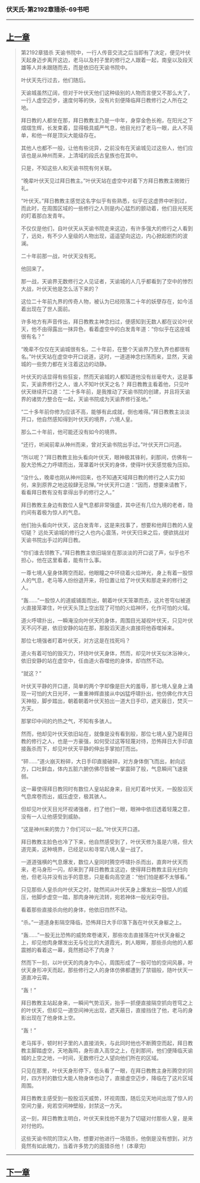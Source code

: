 ### 伏天氏-第2192章猎杀-69书吧

--------
[上一章](./081e6432362b0bb3fc589b8c6ea4873b.md)
--------


>
>
>
>第2192章猎杀
>天谕书院中，一行人传音交流之后当即有了决定，便见叶伏天起身迈步离开这边，老马以及村子里的修行之人跟着一起，南皇以及段天雄等人并未跟随而去，而是依旧在天谕书院中。
>
>叶伏天先行过去，他们随后。
>
>天谕城虽然辽阔，但对于叶伏天他们这种级别的人物而言便又不那么大了，一行人虚空迈步，速度何等的快，没有片刻便降临拜日教修行之人所在之地。
>
>拜日教的人都坐在那，拜日教教主乃是一中年，身穿金色长袍，在阳光之下熠熠生辉，长发束着，显得极具威严气息，他目光扫了老马一眼，此人不简单，和他一样是顶尖大能级存在。
>
>其他人也都不一般，让他有些诧异，之前没有在天谕城见过这些人，他们应该也是从神州而来，上清域的段氏古皇族也在其中。
>
>只是，不知这些人和天谕书院有何关联。
>
>“晚辈叶伏天见过拜日教主。”叶伏天站在虚空中对着下方拜日教教主微微行礼。
>
>“叶伏天。”拜日教教主感觉这名字似乎有些熟悉，似乎在这虚界中听到过，而此时，在周围区域的一些修行之人则是内心猛烈的颤动着，他们目光死死的盯着那白发青年。
>
>不仅仅是他们，自叶伏天从天谕书院走来这边，有许多强大的修行之人看到了，远处，有不少人皇级的人物出现，遥遥望向这边，内心掀起剧烈的波澜。
>
>二十年前那一战，叶伏天没有死。
>
>他回来了。
>
>那一战，天谕界无数修行之人见证者，天谕城的人几乎都看到了空中的惨烈大战，叶伏天他是怎么活下来的？
>
>这位二十年前九界的传奇人物，被认为已经陨落二十年的妖孽存在，如今活着出现在了世人面前。
>
>许多地方有声音传出，拜日教教主神念扫过，便感知到无数人都在议论叶伏天，他不由得露出一抹异色，看着虚空中的白发青年道：“你似乎在这座城很有名？”
>
>“晚辈不仅仅在天谕城很有名，二十年前，在整个天谕界乃至九界也都很有名。”叶伏天站在虚空中开口说道，这时，一道道神念扫荡而来，显然，天谕城的一些势力都在关注着这边的动静。
>
>叶伏天的话显得有些狂妄，然而天谕城的人都知道他没有丝毫夸大，这是事实，天谕界修行之人，谁人不知叶伏天之名？
>拜日教教主看着他，只见叶伏天继续开口道：“二十多年前，是我推动了天谕书院的创建，并且将天谕界的诸势力整合在一起，天谕书院成为天谕界修行圣地。”
>
>“二十多年前你修为应该不高，能够有此成就，倒也难得。”拜日教教主淡淡开口，他自然感知得到叶伏天的境界，六境人皇。
>
>那么二十年前，他可能还没有如今的境界。
>
>“还行，听闻前辈从神州而来，曾对天谕书院出手过。”叶伏天开口问道。
>
>“所以呢？”拜日教教主抬头看向叶伏天，眼神极其锋利，刹那间，仿佛有一股大恐怖之力呼啸而出，笼罩着叶伏天的身体，使得叶伏天感觉极为压抑。
>
>“没什么，晚辈也刚从神州回来，也不知通天域拜日教的修行之人实力如何，来到原界之地这般肆无忌惮。”叶伏天开口道：“因而，想要来请教下，看看拜日教有没有拿得出手的修行之人。”
>
>拜日教教主身边有数位人皇气息都非常强盛，其中还有几位九境的老者，隐约间有着极为惊人的气息。
>
>他们抬头看向叶伏天，这白发青年，这是来找事了，想要和他拜日教的人皇切磋？
>远处天谕城的修行之人也内心震荡，叶伏天归来之后，便欲挑战对天谕书院出手过的拜日教。
>
>“你们谁去领教下。”拜日教教主依旧端坐在那淡淡的开口说了声，似乎也不担心，他在这里看着，能有什么事。
>
>一尊七境人皇身体腾空而起，他眼瞳之中环绕着火焰神光，身上有着一股惊人的气息，老马等人纷纷退开来，将位置让给了叶伏天和那走来的修行之人。
>
>“轰……”一股惊人的道威铺面而出，朝着叶伏天笼罩而去，这片苍穹似被道火直接笼罩住，叶伏天头顶上空出现了可怕的火焰神环，化作可怕的火域。
>
>道火呼啸扑出，一瞬淹没向叶伏天的身体，周围目光凝视叶伏天，只见叶伏天不闪不避，依旧安静的站在那，那股滔天道火直接将他吞噬掉来。
>
>那位七境强者盯着叶伏天，对方这是在找死吗？
>
>道火有着可怕的毁灭力，环绕叶伏天身体，然而，却见叶伏天似沐浴神火，依旧安静的站在虚空中，任由道火吞噬他的身体，却岿然不动。
>
>“就这？”
>
>叶伏天平静的开口道，简单的两个字却像是巨大的羞辱，那七境人皇身上涌现一可怕的大日光环，一重重神辉直接从中凶猛呼啸扑出，他仿佛化作大日天神般，脚步踏出，朝着朝着叶伏天拍出一道大日手印，遮天蔽日，焚灭一方天。
>
>那掌印中间的灼热之气，不知有多骇人。
>
>然而，他却见叶伏天依旧站在，就像是没有看到般，那位七境人皇乃是拜日教的修行之人，也是一方豪强，如何受过这等轻蔑对待，恐怖拜日大手印直接轰杀而下，却见叶伏天平静的伸出手掌拍打而出。
>
>“砰……”道火崩灭粉碎，大日手印直接破碎，对方身体倒飞而出，射向远方，口吐鲜血，体内五脏六腑仿佛尽皆被一掌震碎了般，气息瞬间飞速衰弱。
>
>这一幕使得拜日教同时有数位人皇站起身来，目光盯着叶伏天，一股股滔天气息席卷而出，威压虚空，极其骇人。
>
>但却见叶伏天目光环视诸强者，扫了他们一眼，眼神中依旧透着轻蔑之意，没有一人让他感受到威胁。
>
>“这是神州来的势力？你们可以一起。”叶伏天开口道。
>
>拜日教教主脸色也冷了下来，他自然感受到了，叶伏天修为虽是六境，但大道完美，这种境界，已经足以和寻常八境人皇一战了。
>
>一道道强横的气息爆发，数位人皇同时腾空呼啸扑杀而出，直奔叶伏天而来，老马身形一闪，却来到了拜日教教主这边，使得拜日教教主目光扫向他，但老马并没有出手的意思，只是看向高空道：“他们怕是都不太够看。”
>
>只见那些人皇杀向叶伏天之时，陡然间从叶伏天身上爆发出一股惊人的威压，他脚步虚空一踏，那肉身神光流转，宛若神体一般光彩夺目。
>
>看着那些直接杀向他的身体，他依旧岿然不动。
>
>“杀。”一道道身影隔空降临，恐怖拜日大手印落下轰在叶伏天身躯之上。
>
>“轰……”一股无比恐怖的威势席卷诸天，那些攻击直接落在叶伏天身躯之上，却见他肉身爆发出无与伦比的大道霞光，刺人眼眸，那些杀向他的人都震撼的看着这一幕，竟然撼动不了肉身？
>
>然而下一刻，以叶伏天的肉身为中心，周围形成了一股可怕的空间风暴，叶伏天身形冲天而起，那些修行之人的身体仿佛都遭到了禁锢般，随叶伏天一道直冲云霄。
>
>“轰！”
>
>拜日教教主站起身来，一瞬间气势滔天，抬手一抓便直接隔空抓向苍穹之上的叶伏天，但却见一道空间神光出现，遮天蔽日，直接挡住了他，老马的身影出现在了他身体上空。
>
>“轰！”
>
>老马挥手，顿时村子里的人直接消失，与此同时他也不断腾空而起，拜日教教主脚踏虚空，天地轰鸣，身形直入高空之上，在刹那间，他们便降临天谕城的上空之地，一时间，无数修行之人望向他们所在的区域。
>
>只见在那里，叶伏天身形停下，低头看了一眼，在拜日教教主身形腾空的同时，四方村的数位大能人物身体也动了，直接虚空迈步，降临在了这片区域周围。
>
>拜日教教主感受到一股股滔天威势，环视周围，随后见天地间出现了惊人的空间力量，宛若空间神壁般，封禁这一方天。
>
>这一刻，拜日教教主明白，叶伏天来找他不是为了切磋对付那些人皇，是来对付他的。
>
>这些天谕书院的顶尖人物，想要对他进行一场猎杀，他倒是没有想到，对方竟然有如此魄力，当着许多势力的面猎杀他！
>(本章完)
>
>

--------
[下一章](./93e760f67fe3150f7544f952d8af9c1b.md)
--------
